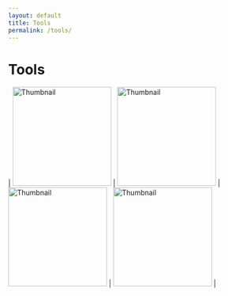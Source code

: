 ```yaml
---
layout: default
title: Tools
permalink: /tools/
---
```


# Tools

| <a href="https://www.vim.org/"><img src="https://encrypted-tbn0.gstatic.com/images?q=tbn:ANd9GcTMIUJ_GPOENez-tUajREIeoImSeaZe_Kr5Uw&s" width="200" alt="Thumbnail"></a> | <a href="https://www.spacemacs.org"><img src="https://www.spacemacs.org/img/logo.svg" width="200" alt="Thumbnail"></a> | <a href="https://www.python.org"><img src="https://encrypted-tbn0.gstatic.com/images?q=tbn:ANd9GcR2Fj0zoSD0e4V7siSTI221US9cMrtjc8A2og&s" width="200" alt="Thumbnail"></a> | <a href="https://karabiner-elements.pqrs.org"><img src="https://static.macupdate.com/products/25141/l/karabiner-elements-logo.png?v=1664212621" width="200" alt="Thumbnail"></a> |




